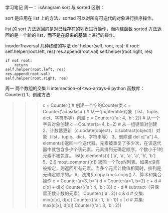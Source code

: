 学习笔记
周一：
isAnagram
sort 与 sorted 区别：

sort 是应用在 list 上的方法，sorted 可以对所有可迭代的对象进行排序操作。

list 的 sort 方法返回的是对已经存在的列表进行操作，而内建函数 sorted 方法返回的是一个新的 list，而不是在原来的基础上进行的操作。

inorderTraversal
几种终结的写法
def helper(self, root, res):
    if root:
        self.helper(root.left, res)
        res.append(root.val)
        self.helper(root.right, res)

    if not root:
        return
    self.helper(root.left, res)
    res.append(root.val)
    self.helper(root.right, res)

周一
 两个数组的交集 II
intersection-of-two-arrays-ii
python 函数库：
Counter()
1、创建方法
>>> c = Counter()  # 创建一个空的Counter类
>>> c = Counter('adasdasd')  # 从一个可iterable对象（list、tuple、dict、字符串等）创建
>>> c = Counter({'a': 4, 'b': 2})  # 从一个字典对象创建
>>> c = Counter(a=4, b=2)  # 从一组键值对创建
2、计数器更新（c.update(object)，c.subtract(object)）对象（list、tuple、dict、字符串等）
3、删除键  del c["a"]
4、 elements()返回一个迭代器。元素被重复了多少次，在该迭代器中就包含多少个该元素。元素排列无确定顺序，个数小于1的元素不被包含。
list(c.elements())
['a', 'a', 'a', 'a', 'b', 'b']
5、2.6 most_common([n])
返回一个TopN列表。如果n没有被指定，则返回所有元素。当多个元素计数值相同时，排列是无确定顺序的。
6、浅拷贝copy  b = c.copy()
7、算术和集合操作
>>> c = Counter(a=3, b=1)
>>> d = Counter(a=1, b=2)
>>> c + d  # c[x] + d[x]
Counter({'a': 4, 'b': 3})
>>> c - d  # subtract（只保留正数计数的元素）
Counter({'a': 2})
>>> c & d  # 交集:  min(c[x], d[x])
Counter({'a': 1, 'b': 1})
>>> c | d  # 并集:  max(c[x], d[x])
Counter({'a': 3, 'b': 2})